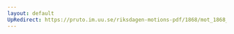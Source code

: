 ```yaml
---
layout: default
UpRedirect: https://pruto.im.uu.se/riksdagen-motions-pdf/1868/mot_1868__ak__51/mot_1868__ak__51-001.pdf
---
```


